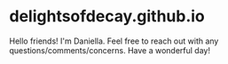 # delightsofdecay.github.io
 
Hello friends! I'm Daniella. Feel free to reach out with any questions/comments/concerns. 
Have a wonderful day!
